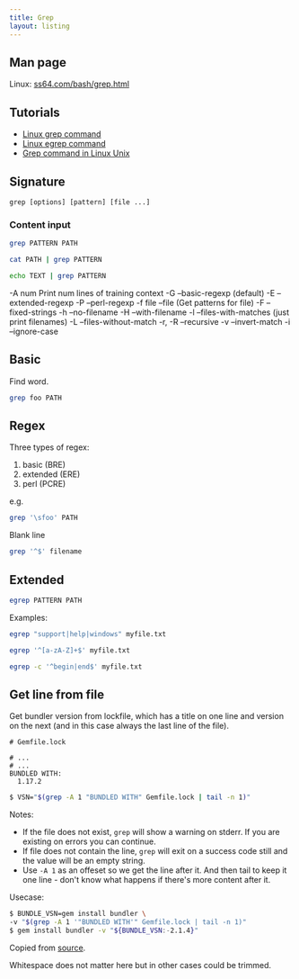 ```yaml
---
title: Grep
layout: listing
---
```


## Man page

Linux: [ss64.com/bash/grep.html](https://ss64.com/bash/grep.html)

## Tutorials

- [Linux grep command](https://www.computerhope.com/unix/ugrep.htm)
- [Linux egrep command](https://www.computerhope.com/unix/ugrep.htm)
- [Grep command in Linux Unix](https://www.journaldev.com/24271/grep-command-in-linux-unix)


## Signature

```
grep [options] [pattern] [file ...]
```


### Content input


```sh
grep PATTERN PATH

cat PATH | grep PATTERN

echo TEXT | grep PATTERN
```

-A num 	Print num lines of training context
-G 	–basic-regexp (default)
-E 	–extended-regexp
-P 	–perl-regexp
-f file 	–file (Get patterns for file)
-F 	–fixed-strings
-h 	–no-filename
-H 	–with-filename
-l 	–files-with-matches (just print filenames)
-L 	–files-without-match
-r, -R 	–recursive
-v 	–invert-match
-i 	–ignore-case

## Basic

Find word.

```sh
grep foo PATH
```

## Regex

Three types of regex:

1.  basic (BRE)
2.  extended (ERE)
3.  perl (PCRE)

e.g.

```sh
grep '\sfoo' PATH
```

Blank line
```sh
grep '^$' filename
```


## Extended

```sh
egrep PATTERN PATH
```

Examples:

```sh
egrep "support|help|windows" myfile.txt
```


```sh
egrep '^[a-zA-Z]+$' myfile.txt
```

```sh
egrep -c '^begin|end$' myfile.txt
```

## Get line from file

Get bundler version from lockfile, which has a title on one line and version on the next (and in this case always the last line of the file).

```
# Gemfile.lock

# ...
# ...
BUNDLED WITH:
  1.17.2
```


```sh
$ VSN="$(grep -A 1 "BUNDLED WITH" Gemfile.lock | tail -n 1)"
```

Notes:

- If the file does not exist, `grep` will show a warning on stderr. If you are existing on errors you can continue.
- If file does not contain the line, `grep` will exit on a success code still and the value will be an empty string.
- Use `-A 1` as an offeset so we get the line after it. And then tail to keep it one line - don't know what happens if there's more content after it.

Usecase:

```sh
$ BUNDLE_VSN=gem install bundler \
-v "$(grep -A 1 '"BUNDLED WITH'" Gemfile.lock | tail -n 1)"
$ gem install bundler -v "${BUNDLE_VSN:-2.1.4}"
```

Copied from [source](https://bundler.io/blog/2019/05/14/solutions-for-cant-find-gem-bundler-with-executable-bundle.html).

Whitespace does not matter here but in other cases could be trimmed.

